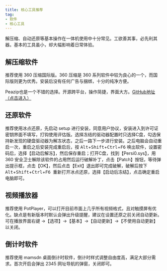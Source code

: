 ```yaml
---
title: 核心工具推荐
tag:
- 软件
- 核心工具
---
```


解压缩、自动还原等基本操作在一体机使用中十分常见。工欲善其事，必先利其器。基本的工具虽小，却大幅影响着日常体验。

## 解压缩软件

推荐使用 360 压缩国际版。360 压缩是 360 系列软件中较为良心的一个，而国际版则更为优秀。安装后没有任何广告与捆绑，十分的纯净方便。

Peazip也是一个不错的选择。开源跨平台，操作简捷，界面大方。[GitHub地址（点击进入）](https://github.com/peazip/PeaZip)

## 还原软件

推荐使用冰点还原，先启动 setup 进行安装，同意用户协议，安装进入到许可证密钥界面不填写，打钩使用评估版。选择冻结的驱动器配置时只选择C盘，勾选保持新发现的硬盘驱动器为解冻状态，之后一路下一步进行安装。之后电脑会自动重启一次，重启之后安装完成重启后，按 <kbd>Alt</kbd>+<kbd>Shift</kbd>+<kbd>Ctrl</kbd>+<kbd>F6</kbd> 唤出软件，设置密码后，选择【启动后解冻】，然后保存重启；打开C盘，找到【Persi0.sys】，用 360 安全卫士解除该软件的占用然后运行破解补丁，点击【Patch】按钮，等待弹出提示框，点击【OK】，然后点击【Exit】退出即可完成破解，破解后按下 <kbd>Alt</kbd>+<kbd>Shift</kbd>+<kbd>Ctrl</kbd>+<kbd>F6</kbd>  重新打开冰点还原，选择【启动后冻结】，点击确定重启电脑即可。

## 视频播放器

推荐使用 PotPlayer，可以打开目前市面上几乎所有视频格式，且对触摸屏有优化。缺点是有新版本时默认会弹出升级提醒，建议在设置还原之前关闭自动更新。可在播放界面右键 →【选项】→【基本】→【自动更新】→【不使用自动更新】以关闭。

## 倒计时软件

推荐使用 mamsdn 桌面倒计时软件，倒计时样式调整自由度高，满足大部分需求。首次开启会弹出 2345 网址导航的弹窗，关闭即可。
